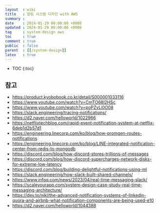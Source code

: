 ```yaml
---
layout  : wiki
title   : 알림 시스템 디자인 with AWS
summary :
date    : 2024-01-29 00:00:00 +0900
updated : 2024-01-29 00:00:00 +0900
tag     : system-design aws
toc     : true
comment : true
public  : false
parent  : [[/system-design]]
latex   : true
---
```

* TOC
{:toc}


## 참고

- https://product.kyobobook.co.kr/detail/S000001033116
- https://www.youtube.com/watch?v=CmTO68I2HSc
- https://www.youtube.com/watch?v=poPZvLi0O08
- https://slack.engineering/tracing-notifications/
- https://d2.naver.com/helloworld/1022966
- https://netflixtechblog.com/rapid-event-notification-system-at-netflix-6deb1d2b57d1
- https://engineering.linecorp.com/ko/blog/how-promgen-routes-notifications
- https://engineering.linecorp.com/ko/blog/LINE-integrated-notification-center-from-redis-to-mongodb
- https://discord.com/blog/how-discord-stores-trillions-of-messages
- https://discord.com/blog/how-discord-supercharges-network-disks-for-extreme-low-latency
- https://discord.com/blog/building-delightful-notifications-using-ml
- https://slack.engineering/how-slack-built-shared-channels/
- https://www.infoq.com/news/2023/04/real-time-messaging-slack/
- https://scaleyourapp.com/system-design-case-study-real-time-messaging-architecture/
- https://dev.to/nikl/the-advanced-notification-systems-of-linkedin-quora-and-airbnb-what-notification-components-are-being-used-e10
- https://d2.naver.com/helloworld/1044388